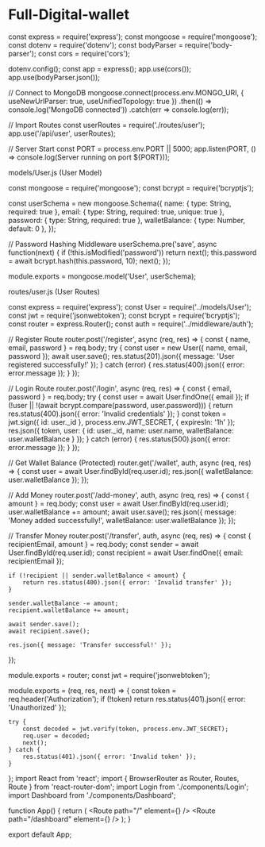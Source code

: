 # Full-Digital-wallet



const express = require('express');
const mongoose = require('mongoose');
const dotenv = require('dotenv');
const bodyParser = require('body-parser');
const cors = require('cors');

dotenv.config();
const app = express();
app.use(cors());
app.use(bodyParser.json());

// Connect to MongoDB
mongoose.connect(process.env.MONGO_URI, { useNewUrlParser: true, useUnifiedTopology: true })
    .then(() => console.log('MongoDB connected'))
    .catch(err => console.log(err));
    
// Import Routes
const userRoutes = require('./routes/user');
app.use('/api/user', userRoutes);

// Server Start
const PORT = process.env.PORT || 5000;
app.listen(PORT, () => console.log(Server running on port ${PORT}));

models/User.js (User Model)

const mongoose = require('mongoose');
const bcrypt = require('bcryptjs');

const userSchema = new mongoose.Schema({
    name: { type: String, required: true },
    email: { type: String, required: true, unique: true },
    password: { type: String, required: true },
    walletBalance: { type: Number, default: 0 },
});

// Password Hashing Middleware
userSchema.pre('save', async function(next) {
    if (!this.isModified('password')) return next();
    this.password = await bcrypt.hash(this.password, 10);
    next();
});

module.exports = mongoose.model('User', userSchema);

routes/user.js (User Routes)

const express = require('express');
const User = require('../models/User');
const jwt = require('jsonwebtoken');
const bcrypt = require('bcryptjs');
const router = express.Router();
const auth = require('../middleware/auth');

// Register Route
router.post('/register', async (req, res) => {
    const { name, email, password } = req.body;
    try {
        const user = new User({ name, email, password });
        await user.save();
        res.status(201).json({ message: 'User registered successfully!' });
    } catch (error) {
        res.status(400).json({ error: error.message });
    }
});

// Login Route
router.post('/login', async (req, res) => {
    const { email, password } = req.body;
    try {
        const user = await User.findOne({ email });
        if (!user || !(await bcrypt.compare(password, user.password))) {
            return res.status(400).json({ error: 'Invalid credentials' });
        }
        const token = jwt.sign({ id: user._id }, process.env.JWT_SECRET, { expiresIn: '1h' });
        res.json({ token, user: { id: user._id, name: user.name, walletBalance: user.walletBalance } });
    } catch (error) {
        res.status(500).json({ error: error.message });
    }
});

// Get Wallet Balance (Protected)
router.get('/wallet', auth, async (req, res) => {
    const user = await User.findById(req.user.id);
    res.json({ walletBalance: user.walletBalance });
});

// Add Money
router.post('/add-money', auth, async (req, res) => {
    const { amount } = req.body;
    const user = await User.findById(req.user.id);
    user.walletBalance += amount;
    await user.save();
    res.json({ message: 'Money added successfully!', walletBalance: user.walletBalance });
});

// Transfer Money
router.post('/transfer', auth, async (req, res) => {
    const { recipientEmail, amount } = req.body;
    const sender = await User.findById(req.user.id);
    const recipient = await User.findOne({ email: recipientEmail });

    if (!recipient || sender.walletBalance < amount) {
        return res.status(400).json({ error: 'Invalid transfer' });
    }

    sender.walletBalance -= amount;
    recipient.walletBalance += amount;

    await sender.save();
    await recipient.save();

    res.json({ message: 'Transfer successful!' });
});

module.exports = router;
const jwt = require('jsonwebtoken');

module.exports = (req, res, next) => {
    const token = req.header('Authorization');
    if (!token) return res.status(401).json({ error: 'Unauthorized' });

    try {
        const decoded = jwt.verify(token, process.env.JWT_SECRET);
        req.user = decoded;
        next();
    } catch {
        res.status(401).json({ error: 'Invalid token' });
    }
};
import React from 'react';
import { BrowserRouter as Router, Routes, Route } from 'react-router-dom';
import Login from './components/Login';
import Dashboard from './components/Dashboard';

function App() {
    return (
        <Router>
            <Routes>
                <Route path="/" element={<Login />} />
                <Route path="/dashboard" element={<Dashboard />} />
            </Routes>
        </Router>
    );
}

export default App;
